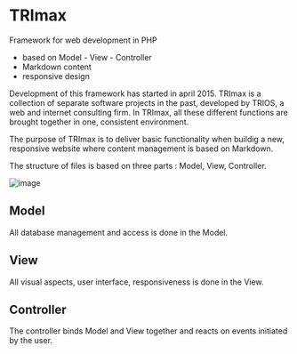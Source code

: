 # TRImax

Framework for web development in PHP 

- based on Model - View - Controller
- Markdown content
- responsive design

Development of this framework has started in april 2015. TRImax is a collection of separate software projects in the past, developed by TRIOS, a web and internet consulting firm. In TRImax, all these different functions are brought together in one, consistent environment. 

The purpose of TRImax is to deliver basic functionality when buildig a new, responsive website where content management is based on Markdown.

The structure of files is based on three parts : Model, View, Controller.

![image](http://nl.wikipedia.org/wiki/Model-view-controller-model#/media/File:ModelViewControllerDiagram2.svg)

## Model

All database management and access is done in the Model.


## View

All visual aspects, user interface, responsiveness is done in the View.

## Controller 

The controller binds Model and View together and reacts on events initiated by the user. 
